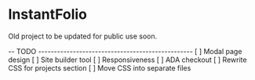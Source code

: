 # InstantFolio

Old project to be updated for public use soon.

-- TODO -------------------------------------------------
[ ] Modal page design
[ ] Site builder tool
[ ] Responsiveness
[ ] ADA checkout
[ ] Rewrite CSS for projects section
[ ] Move CSS into separate files